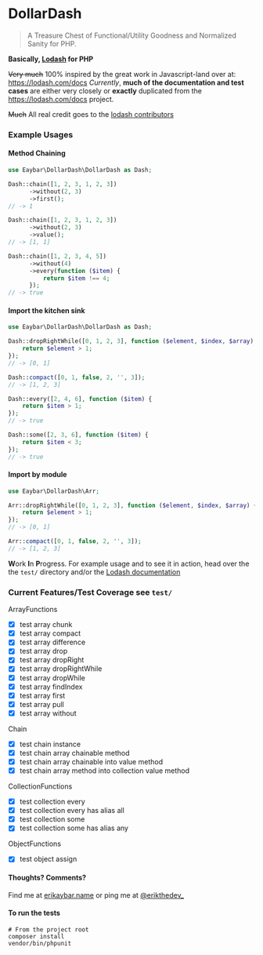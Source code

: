 # DollarDash

> A Treasure Chest of Functional/Utility Goodness and Normalized Sanity for PHP.

**Basically, [Lodash](https://lodash.com/) for PHP**

~~Very much~~ 100% inspired by the great work in Javascript-land over at: https://lodash.com/docs
_Currently_, **much of the documentation and test cases** are either very closely or **exactly** duplicated from the https://lodash.com/docs project.

~~Much~~ All real credit goes to the [lodash contributors](https://github.com/lodash/lodash/graphs/contributors)

### Example Usages

#### Method Chaining
```php
use Eaybar\DollarDash\DollarDash as Dash;

Dash::chain([1, 2, 3, 1, 2, 3])
      ->without(2, 3)
      ->first();
// -> 1

Dash::chain([1, 2, 3, 1, 2, 3])
      ->without(2, 3)
      ->value();
// -> [1, 1]

Dash::chain([1, 2, 3, 4, 5])
      ->without(4)
      ->every(function ($item) {
          return $item !== 4;
      });
// -> true
```

#### Import the kitchen sink
```php
use Eaybar\DollarDash\DollarDash as Dash;

Dash::dropRightWhile([0, 1, 2, 3], function ($element, $index, $array) {
    return $element > 1;
});
// -> [0, 1]

Dash::compact([0, 1, false, 2, '', 3]);
// -> [1, 2, 3]

Dash::every([2, 4, 6], function ($item) {
    return $item > 1;
});
// -> true

Dash::some([2, 3, 6], function ($item) {
    return $item < 3;
});
// -> true
```

#### Import by module
```php
use Eaybar\DollarDash\Arr;

Arr::dropRightWhile([0, 1, 2, 3], function ($element, $index, $array) {
    return $element > 1;
});
// -> [0, 1]

Arr::compact([0, 1, false, 2, '', 3]);
// -> [1, 2, 3]
```

**W**ork **I**n **P**rogress. For example usage and to see it in action, head over the the `test/` directory and/or the [Lodash documentation](https://lodash.com/docs)

### Current Features/Test Coverage see `test/`

ArrayFunctions
- [x] test array chunk
- [x] test array compact
- [x] test array difference
- [x] test array drop
- [x] test array dropRight
- [x] test array dropRightWhile
- [x] test array dropWhile
- [x] test array findIndex
- [x] test array first
- [x] test array pull
- [x] test array without

Chain
- [x] test chain instance
- [x] test chain array chainable method
- [x] test chain array chainable into value method
- [x] test chain array method into collection value method

CollectionFunctions
- [x] test collection every
- [x] test collection every has alias all
- [x] test collection some
- [x] test collection some has alias any

ObjectFunctions
- [x] test object assign

#### Thoughts? Comments?

Find me at [erikaybar.name](http://erikaybar.name/) or ping me at [@erikthedev_](https://twitter.com/erikthedev_)

#### To run the tests

```
# From the project root
composer install
vendor/bin/phpunit
```
